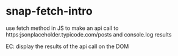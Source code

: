 # snap-fetch-intro
use fetch method in JS to make an api call to https:jsonplaceholder.typicode.com/posts and console.log results

EC: display the results of the api call on the DOM
